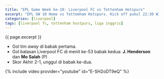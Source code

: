 ```yaml
---
title: "EPL Game Week ke-10: Liverpool FC vs Tottenham Hotspurs"
excerpt: "EPL GW 10 Home vs Tottemham Hotspurs. Kick off pukul 22:30 WIB. Minggu, 27 Oktober 2019. Skor akhis: 2-1."
categories: [liverpool]
tags: [liverpool fc, tottenham hostpurs, liga inggris]
---
```

{{ page.excerpt }}

- Gol tim _away_ di babak pertama.
- Gol balasan Liverpool FC di menit ke-53 babak kedua: **J. Henderson** dan **Mo Salah** (P)
- Skor Akhir 2-1, unggul di babak ke-dua.

{% include video provider="youtube" id="E-SH2oDT9eQ" %}
